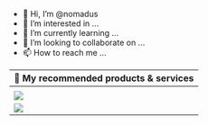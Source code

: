 - 👋 Hi, I’m @nomadus
- 👀 I’m interested in ...
- 🌱 I’m currently learning ...
- 💞️ I’m looking to collaborate on ...
- 📫 How to reach me ...

<!---
nomadus/nomadus is a ✨ special ✨ repository because its `README.md` (this file) appears on your GitHub profile.
You can click the Preview link to take a look at your changes.
--->

|🚀 My recommended products & services| 
| -------------| 
|<a target="_blank" href="https://omnipost.biz/campaigns/linode-dollar50-credit-active-678/?type=click&amp;source=applications&amp;sourceId=41">
  <img align="center" src="https://omnipost.biz/api/posts/41/svg"/></a>| |<a target="_blank" href="https://omnipost.biz/campaigns/logrocket-increase-product-usage-19/?type=click&amp;source=applications&amp;sourceId=42"><img align="center" src="https://omnipost.biz/api/posts/42/svg"/></a>| 
|<a target="_blank" href="https://omnipost.biz/campaigns/rapyd-hosted-checkout-366/?type=click&amp;source=applications&amp;sourceId=43"><img align="center" src="https://omnipost.biz/api/posts/43/svg"/></a>|
